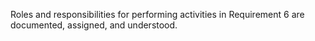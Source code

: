 Roles and responsibilities for performing activities in Requirement 6 are documented, assigned, and understood.